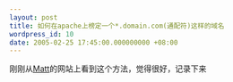```yaml
---
layout: post
title: 如何在apache上榜定一个*.domain.com(通配符)这样的域名
wordpress_id: 10
date: 2005-02-25 17:45:00.000000000 +08:00
---
```

刚刚从<a href="http://photomatt.net/2003/10/10/wildcard-dns-and-sub-domains/"  title="Matt">Matt</a>的网站上看到这个方法，觉得很好，记录下来
